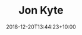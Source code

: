 ---
title: "Jon Kyte"
date: 2018-12-20T13:44:23+10:00
draft: false
jobtitle: "UX designer (3.5 years)"
weight: 3.5
---